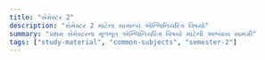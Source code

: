 ```yaml
---
title: "સેમેસ્ટર 2"
description: "સેમેસ્ટર 2 માટેના સામાન્ય એન્જિનિયરિંગ વિષયો"
summary: "પ્રથમ સેમેસ્ટરના મૂળભૂત એન્જિનિયરિંગ વિષયો માટેની અભ્યાસ સામગ્રી"
tags: ["study-material", "common-subjects", "semester-2"]
---
```

